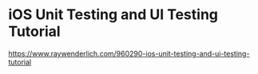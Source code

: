 # iOS Unit Testing and UI Testing Tutorial

https://www.raywenderlich.com/960290-ios-unit-testing-and-ui-testing-tutorial
